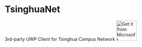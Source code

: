 # TsinghuaNet
3rd-party UWP Client for Tsinghua Campus Network
<a href="https://www.microsoft.com/store/apps/9nblgggz5q4j?cid=github"><img height="64" src="https://assets.windowsphone.com/85864462-9c82-451e-9355-a3d5f874397a/English_get-it-from-MS_InvariantCulture_Default.png" alt="Get it from Microsoft" /></a>
